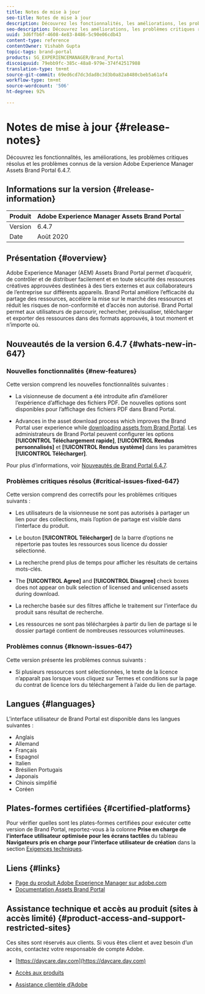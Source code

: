 ```yaml
---
title: Notes de mise à jour
seo-title: Notes de mise à jour
description: Découvrez les fonctionnalités, les améliorations, les problèmes critiques résolus et les problèmes connus de la version Adobe Experience Manager Assets Brand Portal 6.4.7.
seo-description: Découvrez les améliorations, les problèmes critiques résolus et les problèmes connus de la version Adobe Experience Manager Assets Brand Portal 6.4.7.
uuid: 3d6ffb6f-4608-4e83-8486-5c90e06cdb43
content-type: reference
contentOwner: Vishabh Gupta
topic-tags: brand-portal
products: SG_EXPERIENCEMANAGER/Brand_Portal
discoiquuid: 79ebb9fc-385c-48a8-979e-374f42517988
translation-type: tm+mt
source-git-commit: 69ed6cd7dc3dad8c3d3b0a82a8480cbeb5a61af4
workflow-type: tm+mt
source-wordcount: '506'
ht-degree: 92%

---
```



# Notes de mise à jour {#release-notes}

Découvrez les fonctionnalités, les améliorations, les problèmes critiques résolus et les problèmes connus de la version Adobe Experience Manager Assets Brand Portal 6.4.7.

## Informations sur la version {#release-information}

| Produit | Adobe Experience Manager Assets Brand Portal |
|---|---|
| Version | 6.4.7 |
| Date | Août 2020 |

## Présentation {#overview}

Adobe Experience Manager (AEM) Assets Brand Portal permet d’acquérir, de contrôler et de distribuer facilement et en toute sécurité des ressources créatives approuvées destinées à des tiers externes et aux collaborateurs de l’entreprise sur différents appareils. Brand Portal améliore l’efficacité du partage des ressources, accélère la mise sur le marché des ressources et réduit les risques de non-conformité et d’accès non autorisé. Brand Portal permet aux utilisateurs de parcourir, rechercher, prévisualiser, télécharger et exporter des ressources dans des formats approuvés, à tout moment et n’importe où.

## Nouveautés de la version 6.4.7 {#whats-new-in-647}

### Nouvelles fonctionnalités {#new-features}

Cette version comprend les nouvelles fonctionnalités suivantes :

* La visionneuse de document a été introduite afin d’améliorer l’expérience d’affichage des fichiers PDF. De nouvelles options sont disponibles pour l’affichage des fichiers PDF dans Brand Portal.

<!--
* Download Settings configuration to configure asset download from Brand Portal. Fast download, custom renditions, and system renditions are the available configurations. 
-->

* Advances in the asset download process which improves the Brand Portal user experience while [downloading assets from Brand Portal](brand-portal-download-users.md). Les administrateurs de Brand Portal peuvent configurer les options **[!UICONTROL Téléchargement rapide]**, **[!UICONTROL Rendus personnalisés]** et **[!UICONTROL Rendus système]** dans les paramètres **[!UICONTROL Télécharger]**.

Pour plus d’informations, voir [Nouveautés de Brand Portal 6.4.7](whats-new.md).

### Problèmes critiques résolus {#critical-issues-fixed-647}

Cette version comprend des correctifs pour les problèmes critiques suivants :

* Les utilisateurs de la visionneuse ne sont pas autorisés à partager un lien pour des collections, mais l’option de partage est visible dans l’interface du produit.

* Le bouton **[!UICONTROL Télécharger]** de la barre d’options ne répertorie pas toutes les ressources sous licence du dossier sélectionné.

* La recherche prend plus de temps pour afficher les résultats de certains mots-clés.

* The **[!UICONTROL Agree]** and **[!UICONTROL Disagree]** check boxes does not appear on bulk selection of licensed and unlicensed assets during download.

* La recherche basée sur des filtres affiche le traitement sur l’interface du produit sans résultat de recherche.

* Les ressources ne sont pas téléchargées à partir du lien de partage si le dossier partagé contient de nombreuses ressources volumineuses.


### Problèmes connus {#known-issues-647}

Cette version présente les problèmes connus suivants :

* Si plusieurs ressources sont sélectionnées, le texte de la licence n’apparaît pas lorsque vous cliquez sur Termes et conditions sur la page du contrat de licence lors du téléchargement à l’aide du lien de partage.



## Langues {#languages}

L’interface utilisateur de Brand Portal est disponible dans les langues suivantes :

* Anglais
* Allemand
* Français
* Espagnol
* Italien
* Brésilien   Portugais
* Japonais
* Chinois simplifié
* Coréen

## Plates-formes certifiées   {#certified-platforms}

Pour vérifier quelles sont les plates-formes certifiées pour exécuter cette version de Brand Portal, reportez-vous à la colonne **Prise en charge de l’interface utilisateur optimisée pour les écrans tactiles** du tableau **Navigateurs pris en charge pour l’interface utilisateur de création** dans la section [Exigences techniques](https://helpx.adobe.com/fr/experience-manager/6-4/sites/deploying/using/technical-requirements.html).

## Liens {#links}

* [Page du produit Adobe Experience Manager sur adobe.com](http://www.adobe.com/fr/marketing-cloud/experience-manager.html)
* [Documentation Assets Brand Portal](https://helpx.adobe.com/fr/experience-manager/brand-portal/user-guide.html)

## Assistance technique et accès au produit (sites à accès limité) {#product-access-and-support-restricted-sites}

Ces sites sont réservés aux clients. Si vous êtes client et avez besoin d’un accès, contactez votre responsable de compte Adobe.

* [https://daycare.day.com](https://daycare.day.com)

* [Accès aux produits](https://login.marketing.adobe.com)

* [Assistance clientèle d’Adobe](https://helpx.adobe.com/fr/contact.html)
